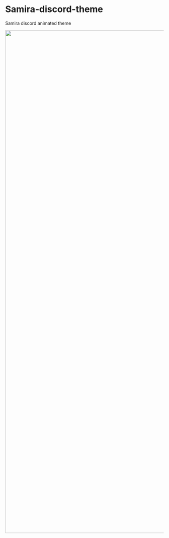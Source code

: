 # Samira-discord-theme
Samira discord animated theme


<img src="https://i.postimg.cc/L5mTv3pC/samira.png" width="1600">

